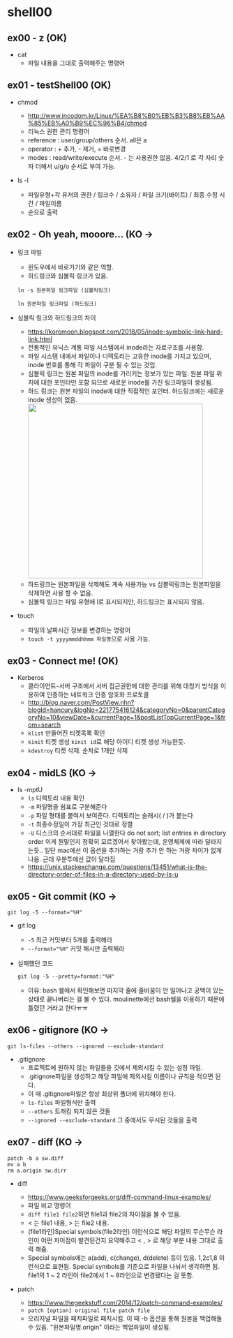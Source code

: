 # shell00

## ex00 - z (OK)

* cat
  - 파일 내용을 그대로 출력해주는 명령어

## ex01 - testShell00 (OK)

* chmod
  - <http://www.incodom.kr/Linux/%EA%B8%B0%EB%B3%B8%EB%AA%85%EB%A0%B9%EC%96%B4/chmod>
  - 리눅스 권한 관리 명령어
  - reference : user/group/others 순서. all은 a
  - operator : + 추가, - 제거, = 바로변경
  - modes : read/write/execute 순서. - 는 사용권한 없음. 4/2/1 로 각 자리 숫자 더해서 u/g/o 순서로 부여 가능.
 
* ls -l
  - 파일유형+각 유저의 권한 / 링크수 / 소유자 / 파일 크기(바이트) / 최종 수정 시간 / 파일이름
  - 순으로 출력

## ex02 - Oh yeah, mooore... (KO ->

* 링크 파일
  - 윈도우에서 바로가기와 같은 역할.
  - 하드링크와 심볼릭 링크가 있음.
  
  ```shell
  ln -s 원본파일 링크파일 (심볼릭링크)
  ```
  ```shell
  ln 원본파일 링크파일 (하드링크)
  ```
  
* 심볼릭 링크와 하드링크의 차이
  - <https://koromoon.blogspot.com/2018/05/inode-symbolic-link-hard-link.html>
  - 전통적인 유닉스 계통 파일 시스템에서 inode라는 자료구조를 사용함. 
  - 파일 시스템 내에서 파일이나 디렉토리는 고유한 inode를 가지고 있으며, inode 번호를 통해 각 파일이 구분 될 수 있는 것임.
  - 심볼릭 링크는 원본 파일의 inode를 가리키는 정보가 있는 파일. 원본 파일 위치에 대한 포인터만 포함 되므로 새로운 inode를 가진 링크파일이 생성됨.
  - 하드 링크는 원본 파일의 inode에 대한 직접적인 포인터. 하드링크에는 새로운 inode 생성이 없음. 
    <img src = "https://t1.daumcdn.net/cfile/tistory/215B143E56B6C9F72A" width = "400">
  - 하드링크는 원본파일을 삭제해도 계속 사용가능 vs 심볼릭링크는 원본파일을 삭제하면 사용 할 수 없음.
  - 심볼릭 링크는 파일 유형에 l로 표시되지만, 하드링크는 표시되지 않음.

* touch
  - 파일의 날짜시간 정보를 변경하는 명령어
  - ```touch -t yyyymmddhhmm 파일명```으로 사용 가능.
 
## ex03 - Connect me! (OK)

* Kerberos
  - 클라이언트-서버 구조에서 서버 접근권한에 대한 관리를 위해 대칭키 방식을 이용하여 인증하는 네트워크 인증 암호화 프로토콜
  - <http://blog.naver.com/PostView.nhn?blogId=hancury&logNo=221775416124&categoryNo=0&parentCategoryNo=10&viewDate=&currentPage=1&postListTopCurrentPage=1&from=search>
  - ```klist``` 만들어진 티켓목록 확인
  - ```kinit``` 티켓 생성 ```kinit id```로 해당 아이디 티켓 생성 가능한듯.
  - ```kdestroy``` 티켓 삭제. 순차로 1개만 삭제

## ex04 - midLS (KO -> 

* ls -mptU
  - ```ls``` 디렉토리 내용 확인
  - ```-m``` 파일명을 쉼표로 구분해준다
  - ```-p``` 파일 형태를 붙여서 보여준다. 디렉토리는 슬래시( / )가 붙는다
  - ```-t``` 최종수정일이 가장 최근인 것대로 정렬
  - ```-U``` 디스크의 순서대로 파일을 나열한다  do not sort; list entries in directory order 이게 뭔말인지 정확히 모르겠어서 찾아봤는데, 운영체제에 따라 달라지는듯.. 일단 mac에선 이 옵션을 추가하는 거랑 추가 안 하는 거랑 차이가 없게 나옴. 근데 우분투에선 값이 달라짐
  - <https://unix.stackexchange.com/questions/13451/what-is-the-directory-order-of-files-in-a-directory-used-by-ls-u>

## ex05 - Git commit (KO ->

```shell
git log -5 --format="%H"
```
* git log
  - ```-5``` 최근 커밋부터 5개를 출력해라
  - ```--format="%H"``` 커밋 해시만 출력해라
 
* 실패했던 코드
  ```shell
  git log -5 --pretty=format:"%H"
  ```
  - 이유: bash 쉘에서 확인해보면 마지막 줄에 줄바꿈이 안 일어나고 공백이 있는 상태로 끝나버리는 걸 볼 수 있다. moulinette에선 bash쉘을 이용하기 때문에 틀렸던 거라고 한다ㅠㅠ
 
## ex06 - gitignore (KO ->

```shell
git ls-files --others --ignored --exclude-standard
```
* .gitignore
  - 프로젝트에 원하지 않는 파일들을 깃에서 제외시킬 수 있는 설정 파일.
  - .gitignore파일을 생성하고 해당 파일에 제외시킬 이름이나 규칙을 적으면 된다.
  - 이 때 .gitignore파일은 항상 최상위 폴더에 위치해야 한다.
  - ```ls-files``` 파일형식만 출력
  - ```--others``` 트래킹 되지 않은 것들
  - ```--ignored --exclude-standard``` 그 중에서도 무시된 것들을 출력

## ex07 - diff (KO ->
```Shell
patch -b a sw.diff
mv a b
rm a.origin sw.dirr
```

* diff
  - <https://www.geeksforgeeks.org/diff-command-linux-examples/>
  - 파일 비교 명령어
  - ```diff file1 file2```하면 file1과 file2의 차이점을 볼 수 있음.
  - < 는 file1 내용, > 는 file2 내용.
  - (file1라인)Special symbols(file2라인) 이런식으로 해당 파일의 무슨무슨 라인이 어떤 차이점이 발견된건지 요약해주고 < , > 로 해당 부분 내용 그대로 출력 해줌.
  - Special symbols에는 a(add), c(change), d(delete) 등이 있음. 1,2c1,8 이런식으로 표현됨. Special symbols를 기준으로 파일을 나눠서 생각하면 됨. file1의 1 ~ 2 라인이 file2에서 1 ~ 8라인으로 변경됐다는 걸 뜻함.

* patch
  - <https://www.thegeekstuff.com/2014/12/patch-command-examples/>
  - ```patch [option] original file patch file```
  - 오리지널 파일을 패치파일로 패치시킴. 이 때 -b 옵션을 통해 원본을 백업해둘 수 있음. "원본파일명.origin" 이라는 백업파일이 생성됨.
